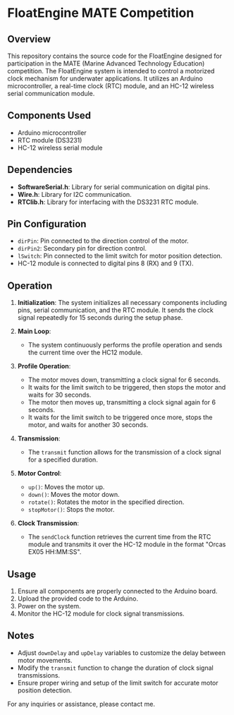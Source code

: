# FloatEngine MATE Competition

## Overview 

This repository contains the source code for the FloatEngine designed for participation in the MATE (Marine Advanced Technology Education) competition. The FloatEngine system is intended to control a motorized clock mechanism for underwater applications. It utilizes an Arduino microcontroller, a real-time clock (RTC) module, and an HC-12 wireless serial communication module.

## Components Used

- Arduino microcontroller
- RTC module (DS3231)
- HC-12 wireless serial module

## Dependencies

- **SoftwareSerial.h**: Library for serial communication on digital pins.
- **Wire.h**: Library for I2C communication.
- **RTClib.h**: Library for interfacing with the DS3231 RTC module.

## Pin Configuration

- `dirPin`: Pin connected to the direction control of the motor.
- `dirPin2`: Secondary pin for direction control.
- `lSwitch`: Pin connected to the limit switch for motor position detection.
- HC-12 module is connected to digital pins 8 (RX) and 9 (TX).

## Operation

1. **Initialization**: The system initializes all necessary components including pins, serial communication, and the RTC module. It sends the clock signal repeatedly for 15 seconds during the setup phase.
  
2. **Main Loop**:
   - The system continuously performs the profile operation and sends the current time over the HC12 module.

3. **Profile Operation**:
   - The motor moves down, transmitting a clock signal for 6 seconds.
   - It waits for the limit switch to be triggered, then stops the motor and waits for 30 seconds.
   - The motor then moves up, transmitting a clock signal again for 6 seconds.
   - It waits for the limit switch to be triggered once more, stops the motor, and waits for another 30 seconds.

4. **Transmission**:
   - The `transmit` function allows for the transmission of a clock signal for a specified duration.

5. **Motor Control**:
   - `up()`: Moves the motor up.
   - `down()`: Moves the motor down.
   - `rotate()`: Rotates the motor in the specified direction.
   - `stopMotor()`: Stops the motor.

6. **Clock Transmission**:
   - The `sendClock` function retrieves the current time from the RTC module and transmits it over the HC-12 module in the format "Orcas EX05 HH:MM:SS".

## Usage

1. Ensure all components are properly connected to the Arduino board.
2. Upload the provided code to the Arduino.
3. Power on the system.
4. Monitor the HC-12 module for clock signal transmissions.

## Notes

- Adjust `downDelay` and `upDelay` variables to customize the delay between motor movements.
- Modify the `transmit` function to change the duration of clock signal transmissions.
- Ensure proper wiring and setup of the limit switch for accurate motor position detection.

For any inquiries or assistance, please contact me.
